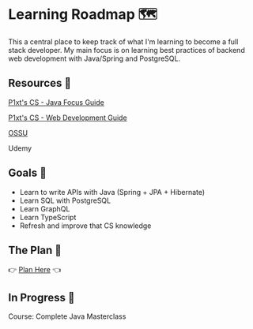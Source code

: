 # Learning Roadmap 🗺️

This a central place to keep track of what I'm learning to become a full stack developer. My main focus is on learning best practices of backend web development with Java/Spring and PostgreSQL.

## Resources 🎒

[P1xt's CS - Java Focus Guide](https://github.com/mbazhlekova/p1xt-guides/blob/master/cs-java-focus.md)

[P1xt's CS - Web Development Guide](https://github.com/P1xt/p1xt-guides/blob/master/cs-wd.md)

[OSSU](https://github.com/ossu/computer-science)

Udemy

## Goals 🏫

- Learn to write APIs with Java (Spring + JPA + Hibernate)
- Learn SQL with PostgreSQL
- Learn GraphQL
- Learn TypeScript
- Refresh and improve that CS knowledge

## The Plan 📖

👉 [Plan Here](Plan.md) 👈

## In Progress 🚧

Course: Complete Java Masterclass
